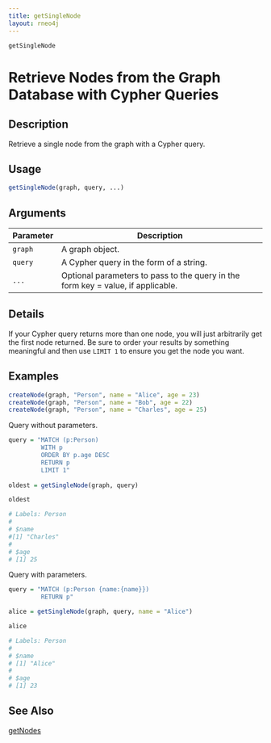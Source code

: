 ```yaml
---
title: getSingleNode
layout: rneo4j
---
```


`getSingleNode`

# Retrieve Nodes from the Graph Database with Cypher Queries

## Description

Retrieve a single node from the graph with a Cypher query.

## Usage

```r
getSingleNode(graph, query, ...)
```

## Arguments

| Parameter | Description     |
| --------- | --------------- |
| `graph`   | A graph object. |
| `query`   | A Cypher query in the form of a string. |
| `...`     | Optional parameters to pass to the query in the form key = value, if applicable. |

## Details

If your Cypher query returns more than one node, you will just arbitrarily get the first node returned. Be sure to order your results by something meaningful and then use `LIMIT 1` to ensure you get the node you want.

## Examples

```r
createNode(graph, "Person", name = "Alice", age = 23)
createNode(graph, "Person", name = "Bob", age = 22)
createNode(graph, "Person", name = "Charles", age = 25)
```

Query without parameters.

```r
query = "MATCH (p:Person)
		 WITH p
		 ORDER BY p.age DESC
		 RETURN p 
		 LIMIT 1"
		 
oldest = getSingleNode(graph, query)

oldest

# Labels: Person
#
# $name
#[1] "Charles"
#
# $age
# [1] 25
```

Query with parameters.

```r
query = "MATCH (p:Person {name:{name}}) 
         RETURN p"

alice = getSingleNode(graph, query, name = "Alice")

alice

# Labels: Person
#
# $name
# [1] "Alice"
#
# $age
# [1] 23
```

## See Also

[getNodes](get-nodes.html)
